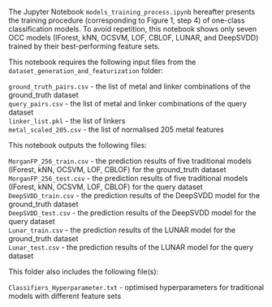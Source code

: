 The Jupyter Notebook `models_training_process.ipynb` hereafter presents the training procedure (corresponding to Figure 1, step 4) of one-class classification models. To avoid repetition, this notebook shows only seven OCC models (IForest, kNN, OCSVM, LOF, CBLOF, LUNAR, and DeepSVDD) trained by their best-performing feature sets. 

This notebook requires the following input files from the `dataset_generation_and_featurization` folder:

`ground_truth_pairs.csv` - the list of metal and linker combinations of the ground_truth dataset<br/>
`query_pairs.csv` - the list of metal and linker combinations of the query dataset<br/>
`linker_list.pkl` - the list of linkers<br/>
`metal_scaled_205.csv` - the list of normalised 205 metal features<br/>

This notebook outputs the following files:

`MorganFP_256_train.csv` - the prediction results of five traditional models (IForest, kNN, OCSVM, LOF, CBLOF) for the ground_truth dataset<br/>
`MorganFP_256_test.csv` - the prediction results of five traditional models (IForest, kNN, OCSVM, LOF, CBLOF) for the query dataset<br/>
`DeepSVDD_train.csv` - the prediction results of the DeepSVDD model for the ground_truth dataset<br/>
`DeepSVDD_test.csv` - the prediction results of the DeepSVDD model for the query dataset<br/>
`Lunar_train.csv` - the prediction results of the LUNAR model for the ground_truth dataset<br/>
`Lunar_test.csv` - the prediction results of the LUNAR model for the query dataset<br/>

This folder also includes the following file(s):

`Classifiers_Hyperparameter.txt` - optimised hyperparameters for traditional models with different feature sets

